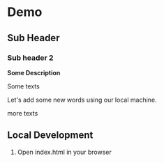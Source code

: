 
# Demo

## Sub Header

### Sub header 2

**Some Description**

Some texts

Let's add some new words using our local machine.

more texts

## Local Development

1. Open index.html in your browser
